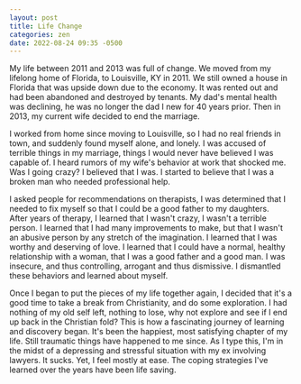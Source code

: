 ```yaml
---
layout: post
title: Life Change
categories: zen
date: 2022-08-24 09:35 -0500
---
```

My life between 2011 and 2013 was full of change. We moved from my lifelong
home of Florida, to Louisville, KY in 2011. We still owned a house in Florida
that was upside down due to the economy. It was rented out and had been
abandoned and destroyed by tenants. My dad's mental health was declining, he
was no longer the dad I new for 40 years prior. Then in 2013, my current wife
decided to end the marriage.

I worked from home since moving to Louisville, so I had no real friends in town, and suddenly found myself alone,
and lonely. I was accused of terrible things in my marriage, things I would
never have believed I was capable of. I heard rumors of my wife's
behavior at work that shocked me.
Was I going crazy? I believed that I was. I started to believe that 
I was a broken man who needed professional help.

I asked people for recommendations on therapists, I was determined that I needed to
fix myself so that I could be a good father to my daughters.  
After years of therapy, I learned that I wasn't crazy, I wasn't a terrible
person. I learned that I had many improvements to make, but that I wasn't
an abusive person by any stretch of the imagination. I learned that I was worthy and deserving of
love. I learned that I could have a normal, healthy relationship with a woman, that
I was a good father and a good man. I was insecure, and thus controlling,
arrogant and thus dismissive. I dismantled these behaviors and learned about
myself.

Once I began to put the pieces of my life together again, I decided that it's a good
time to take a break from Christianity, and do some exploration. I had nothing
of my old self left, nothing to lose, why not explore and see if I end up back
in the Christian fold? This is how a fascinating journey of learning and
discovery began.  It's been the happiest, most satisfying chapter of my life.
Still traumatic things have happened to me since. As I type this, I'm in
the midst of a depressing and stressful situation with my ex involving lawyers. It sucks.
Yet, I feel mostly at ease. The coping strategies I've learned over the years
have been life saving.
